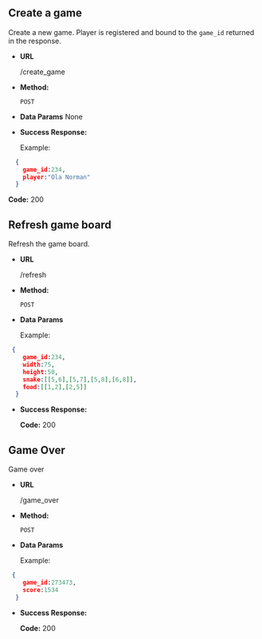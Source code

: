 **Create a game**
----
  Create a new game. Player is registered and bound to the `game_id` returned in the response.

* **URL**

  /create_game

* **Method:**
  
  `POST`
  
* **Data Params**
    None

* **Success Response:**

  Example:
```json
  {
    game_id:234,
    player:"Ola Norman"
  }
```
  **Code:** 200

**Refresh game board**
----
  Refresh the game board.

* **URL**

  /refresh

* **Method:**
  
  `POST`
  
* **Data Params**

  Example:
```json
 {
    game_id:234,
    width:75,
    height:50,
    snake:[[5,6],[5,7],[5,8],[6,8]],
    food:[[1,2],[2,5]]
  }
```

* **Success Response:**

  **Code:** 200

**Game Over**
----
  Game over

* **URL**

  /game_over

* **Method:**
  
  `POST`
  
* **Data Params**

  Example:
```json
 {
    game_id:273473,
    score:1534
  }
```

* **Success Response:**

  **Code:** 200
